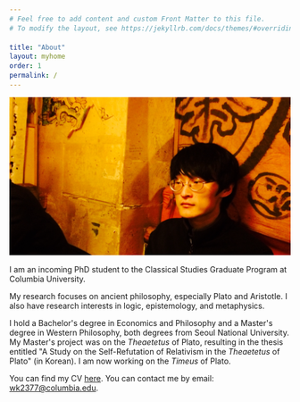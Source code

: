 ```yaml
---
# Feel free to add content and custom Front Matter to this file.
# To modify the layout, see https://jekyllrb.com/docs/themes/#overriding-theme-defaults

title: "About"
layout: myhome
order: 1
permalink: /
---
```

![Me](/20141117_123012000_iOS.png)

I am an incoming PhD student to the Classical Studies Graduate Program at Columbia University.
<!-- My advisor is [Prof. Sung-Hoon Kang](https://humanities.snu.ac.kr/en/faculty?deptidx=13&md=view&profidx=157). -->

My research focuses on ancient philosophy, especially Plato and Aristotle. I also have research interests in logic, epistemology, and metaphysics.

I hold a Bachelor's degree in Economics and Philosophy and a Master's degree in Western Philosophy, both degrees from Seoul National University. My Master's project was on the _Theaetetus_ of Plato, resulting in the thesis entitled "A Study on the Self-Refutation of Relativism in the _Theaetetus_ of Plato" (in Korean). I am now working on the _Timeus_ of Plato.

You can find my CV [here](cv.pdf). You can contact me by email: <wk2377@columbia.edu>.

<!-- Ps. "\[A\]ubout" refers to *Voyage au bout de la nuit* by Louis-Ferdinand Céline, a quote from which opens the film *La Grande Bellezza* by Paolo Sorrentino:
>Voyager, c'est bien utile, ça fait travailler l'imagination. Tout le reste n'est que déception et fatigues. Notre voyage à nous est entièrement imaginaire. Voilà sa force. -->
